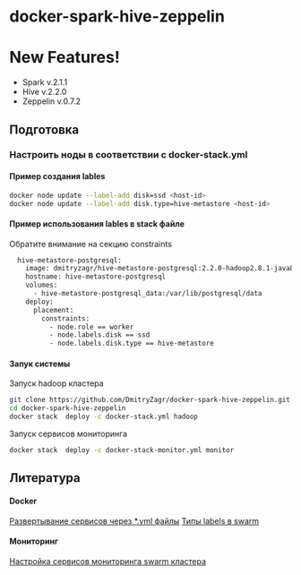 # docker-spark-hive-zeppelin

# New Features!

  - Spark v.2.1.1
  - Hive v.2.2.0
  - Zeppelin v.0.7.2



## Подготовка

### Настроить ноды в соответствии с docker-stack.yml
#### Пример создания lables

```sh
docker node update --label-add disk=ssd <host-id>
docker node update --label-add disk.type=hive-metastore <host-id>
```

#### Пример использования lables в stack файле
Обратите внимание на секцию constraints
```sh
  hive-metastore-postgresql:
    image: dmitryzagr/hive-metastore-postgresql:2.2.0-hadoop2.8.1-java8
    hostname: hive-metastore-postgresql
    volumes:
      - hive-metastore-postgresql_data:/var/lib/postgresql/data
    deploy:
      placement:
        constraints: 
          - node.role == worker
          - node.labels.disk == ssd
          - node.labels.disk.type == hive-metastore
```


#### Запук системы

 Запуск hadoop кластера
```sh
git clone https://github.com/DmitryZagr/docker-spark-hive-zeppelin.git
cd docker-spark-hive-zeppelin
docker stack  deploy -c docker-stack.yml hadoop
```

Запуск сервисов мониторинга
```sh
docker stack  deploy -c docker-stack-monitor.yml monitor
```

## Литература
#### Docker
[Развертывание сервисов через *.yml файлы](http://training.play-with-docker.com/traefik-load-balancing/)
[Типы labels в swarm](https://docs.docker.com/engine/reference/commandline/service_create/#specify-service-constraints-constraint)
#### Мониторинг
[Настройка сервисов мониторинга swarm кластера](https://habrahabr.ru/company/southbridge/blog/327670/)

